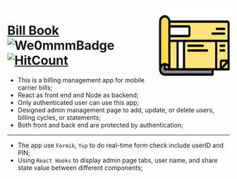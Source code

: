 <img src="./client/public/favicon.ico" align="right" width="160px" height="180px"/>

# [Bill Book](http://100.26.98.176/) ![We0mmmBadge](https://img.shields.io/badge/-We0mmm-blue?logo=visual-studio-code) [![HitCount](http://hits.dwyl.com/iTh1nk/billbook-v.svg)](http://hits.dwyl.com/iTh1nk/billbook-v) 


* This is a billing management app for mobile carrier bills;
* React as front end and Node as backend;
* Only authenticated user can use this app;
* Designed admin management page to add, update, or delete users, billing cycles, or statements; 
* Both front and back end are protected by authentication; 
---
* The app use ```Formik```, ```Yup``` to do real-time form check include userID and PIN; 
* Using ```React Hooks``` to display admin page tabs, user name, and share state value between different components;